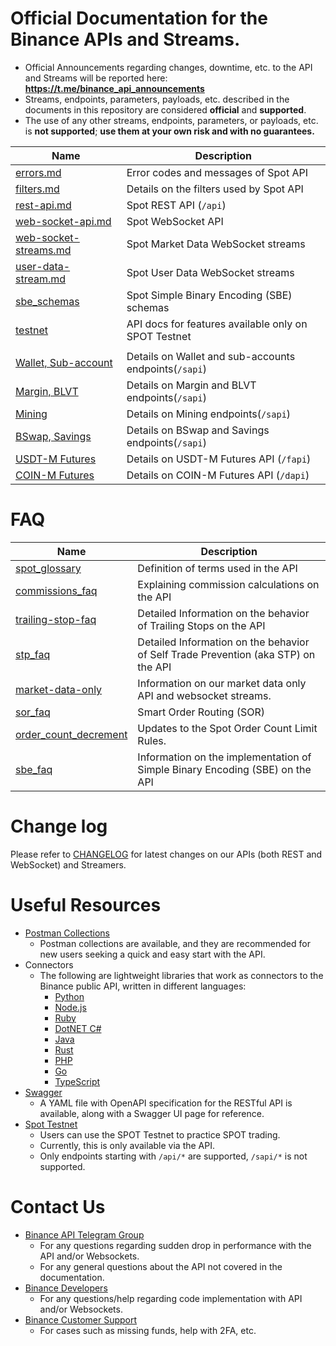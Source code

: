# Official Documentation for the Binance APIs and Streams.
* Official Announcements regarding changes, downtime, etc. to the API and Streams will be reported here: **https://t.me/binance_api_announcements**
* Streams, endpoints, parameters, payloads, etc. described in the documents in this repository are considered **official** and **supported**.
* The use of any other streams, endpoints, parameters, or payloads, etc. is **not supported**; **use them at your own risk and with no guarantees.**


Name | Description
------------ | ------------
[errors.md](./errors.md)    | Error codes and messages of Spot API
[filters.md](./filters.md)  | Details on the filters used by Spot API
[rest-api.md](./rest-api.md)                      | Spot REST API (`/api`)
[web-socket-api.md](./web-socket-api.md)          | Spot WebSocket API
[web-socket-streams.md](./web-socket-streams.md)  | Spot Market Data WebSocket streams
[user-data-stream.md](./user-data-stream.md)      | Spot User Data WebSocket streams
[sbe_schemas](./sbe/schemas/)   | Spot Simple Binary Encoding (SBE) schemas
[testnet](./testnet/)           | API docs for features available only on SPOT Testnet
&#x0020; |
[Wallet, Sub-account](https://binance-docs.github.io/apidocs/spot/en) | Details on Wallet and sub-accounts endpoints(`/sapi`)
[Margin, BLVT](https://binance-docs.github.io/apidocs/spot/en) | Details on Margin and BLVT endpoints(`/sapi`)
[Mining](https://binance-docs.github.io/apidocs/spot/en) | Details on Mining endpoints(`/sapi`)
[BSwap, Savings](https://binance-docs.github.io/apidocs/spot/en) | Details on BSwap and Savings endpoints(`/sapi`)
[USDT-M Futures](https://binance-docs.github.io/apidocs/futures/en/)  | Details on USDT-M Futures API (`/fapi`)
[COIN-M Futures](https://binance-docs.github.io/apidocs/delivery/en/) | Details on COIN-M Futures API (`/dapi`)

# FAQ


Name | Description
------------ | ------------
[spot_glossary](./faqs/spot_glossary.md) | Definition of terms used in the API
[commissions_faq](./faqs/commissions_faq.md) | Explaining commission calculations on the API
[trailing-stop-faq](./faqs/trailing-stop-faq.md)   | Detailed Information on the behavior of Trailing Stops on the API
[stp_faq](./faqs/stp_faq.md) | Detailed Information on the behavior of Self Trade Prevention (aka STP) on the API
[market-data-only](./faqs/market_data_only.md) | Information on our market data only API and websocket streams.
[sor_faq](./faqs/sor_faq.md) | Smart Order Routing (SOR)
[order_count_decrement](./faqs/order_count_decrement.md) | Updates to the Spot Order Count Limit Rules.
[sbe_faq](./faqs/sbe_faq.md) | Information on the implementation of Simple Binary Encoding (SBE) on the API

# Change log

Please refer to [CHANGELOG](./CHANGELOG.md) for latest changes on our APIs (both REST and WebSocket) and Streamers.

# Useful Resources

* [Postman Collections](https://github.com/binance/binance-api-postman)
    * Postman collections are available, and they are recommended for new users seeking a quick and easy start with the API.
* Connectors
    * The following are lightweight libraries that work as connectors to the Binance public API, written in different languages:
        * [Python](https://github.com/binance/binance-connector-python)
        * [Node.js](https://github.com/binance/binance-connector-node)
        * [Ruby](https://github.com/binance/binance-connector-ruby)
        * [DotNET C#](https://github.com/binance/binance-connector-dotnet)
        * [Java](https://github.com/binance/binance-connector-java)
        * [Rust](https://github.com/binance/binance-spot-connector-rust)
        * [PHP](https://github.com/binance/binance-connector-php)
        * [Go](https://github.com/binance/binance-connector-go)
        * [TypeScript](https://github.com/binance/binance-connector-typescript)
* [Swagger](https://github.com/binance/binance-api-swagger)
    * A YAML file with OpenAPI specification for the RESTful API is available, along with a Swagger UI page for reference.
* [Spot Testnet](https://testnet.binance.vision/)
    * Users can use the SPOT Testnet to practice SPOT trading.
    * Currently, this is only available via the API.
    * Only endpoints starting with `/api/*` are supported, `/sapi/*` is not supported.

# Contact Us

* [Binance API Telegram Group](https://t.me/binance_api_english)
    * For any questions regarding sudden drop in performance with the API and/or Websockets.
    * For any general questions about the API not covered in the documentation.
* [Binance Developers](https://dev.binance.vision/)
    * For any questions/help regarding code implementation with API and/or Websockets.
* [Binance Customer Support](https://www.binance.com/en/support-center)
    * For cases such as missing funds, help with 2FA, etc.
